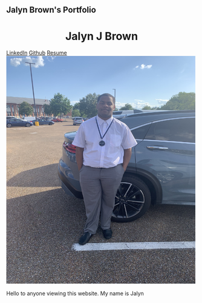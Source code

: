 ## __Jalyn Brown's Portfolio__
<!DOCTYPE html>
<html lang="en">
<head>
  <meta charset="UTF-8">
  <meta name="viewport" content="width=device-width, initial-scale=1.0">
</head>

<body>
  <h1 align="center"> Jalyn J Brown </h1> 
  <nav>
    <div class="nav-items">
      <a href="https://www.linkedin.com/in/jalyn-brown-6b1944293/">LinkedIn</a>
        <a href="https://github.com/jb-18">Github</a>
        <a href="https://github.com/jb-18/Jalyn-Brown-Portfolio/blob/main/Jalyn-Brown-Resume.pdf" download="Resume.pdf">Resume</a>
    </div> 
  </nav>
  <section class="hero">
    <div class="hero-container">
      <div class="column-left">
      </div>
      <div class="Column-right">
        <img src="https://github.com/jb-18/Jalyn-Brown-Portfolio/blob/main/IMG_0987.jpg" alt="illustration" class="hero-image"style="width:500px;height:600px;">
        <p>
          Hello to anyone viewing this website. My name is Jalyn
        </p>
    </div>
  </section>
</body>
</html>
